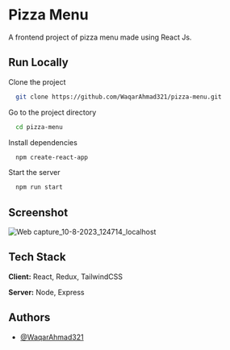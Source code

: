 
# Pizza Menu

A frontend project of pizza menu made using React Js.


## Run Locally

Clone the project

```bash
  git clone https://github.com/WaqarAhmad321/pizza-menu.git
```

Go to the project directory

```bash
  cd pizza-menu
```

Install dependencies

```bash
  npm create-react-app
```

Start the server

```bash
  npm run start
```


## Screenshot

![Web capture_10-8-2023_124714_localhost](https://github.com/WaqarAhmad321/pizza-menu/assets/106612382/112a1c4e-e521-4ee8-ad6d-1c07fe376a9f)

## Tech Stack

**Client:** React, Redux, TailwindCSS

**Server:** Node, Express


## Authors

- [@WaqarAhmad321](https://github.com/WaqarAhmad321)
